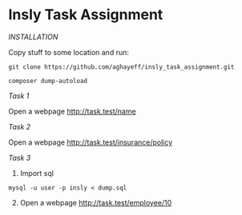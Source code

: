 # Insly Task Assignment

*INSTALLATION*

Copy stuff to some location and run:

```
git clone https://github.com/aghayeff/insly_task_assignment.git

composer dump-autoload
```


*Task 1*

Open a webpage http://task.test/name

*Task 2*

Open a webpage http://task.test/insurance/policy

*Task 3*

1. Import sql

```
mysql -u user -p insly < dump.sql
```

2. Open a webpage http://task.test/employee/10